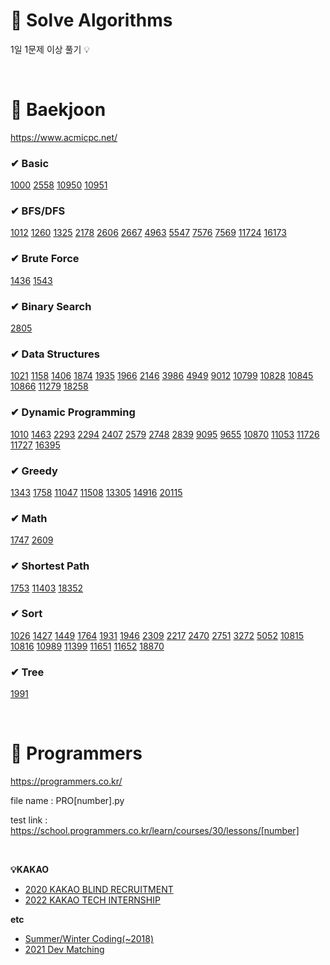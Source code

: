 # 📝 Solve Algorithms

1일 1문제 이상 풀기 💡

<br>

# 📌 Baekjoon
https://www.acmicpc.net/

### ✔ Basic
[1000](https://github.com/jujuwon/algorithm/blob/main/baekjoon/BJ1000)
[2558](https://github.com/jujuwon/algorithm/blob/main/baekjoon/BJ2558)
[10950](https://github.com/jujuwon/algorithm/blob/main/baekjoon/BJ10950)
[10951](https://github.com/jujuwon/algorithm/blob/main/baekjoon/BJ10951)

### ✔ BFS/DFS
[1012](https://github.com/jujuwon/algorithm/blob/main/baekjoon/BJ1012)
[1260](https://github.com/jujuwon/algorithm/blob/main/baekjoon/BJ1260)
[1325](https://github.com/jujuwon/algorithm/blob/main/baekjoon/BJ1325)
[2178](https://github.com/jujuwon/algorithm/blob/main/baekjoon/BJ2178)
[2606](https://github.com/jujuwon/algorithm/blob/main/baekjoon/BJ2606)
[2667](https://github.com/jujuwon/algorithm/blob/main/baekjoon/BJ2667)
[4963](https://github.com/jujuwon/algorithm/blob/main/baekjoon/BJ4963)
[5547](https://github.com/jujuwon/algorithm/blob/main/baekjoon/BJ5547)
[7576](https://github.com/jujuwon/algorithm/blob/main/baekjoon/BJ7576)
[7569](https://github.com/jujuwon/algorithm/blob/main/baekjoon/BJ7569)
[11724](https://github.com/jujuwon/algorithm/blob/main/baekjoon/BJ11724)
[16173](https://github.com/jujuwon/algorithm/blob/main/baekjoon/BJ16173)

### ✔ Brute Force
[1436](https://github.com/jujuwon/algorithm/blob/main/baekjoon/BJ1436)
[1543](https://github.com/jujuwon/algorithm/blob/main/baekjoon/BJ1543)

### ✔ Binary Search
[2805](https://github.com/jujuwon/algorithm/blob/main/baekjoon/BJ2805)

### ✔ Data Structures
[1021](https://github.com/jujuwon/algorithm/blob/main/baekjoon/BJ1021)
[1158](https://github.com/jujuwon/algorithm/blob/main/baekjoon/BJ1158)
[1406](https://github.com/jujuwon/algorithm/blob/main/baekjoon/BJ1406)
[1874](https://github.com/jujuwon/algorithm/blob/main/baekjoon/BJ1874)
[1935](https://github.com/jujuwon/algorithm/blob/main/baekjoon/BJ1935)
[1966](https://github.com/jujuwon/algorithm/blob/main/baekjoon/BJ1966)
[2146](https://github.com/jujuwon/algorithm/blob/main/baekjoon/BJ2146)
[3986](https://github.com/jujuwon/algorithm/blob/main/baekjoon/BJ3986)
[4949](https://github.com/jujuwon/algorithm/blob/main/baekjoon/BJ4949)
[9012](https://github.com/jujuwon/algorithm/blob/main/baekjoon/BJ9012)
[10799](https://github.com/jujuwon/algorithm/blob/main/baekjoon/BJ10799)
[10828](https://github.com/jujuwon/algorithm/blob/main/baekjoon/BJ10828)
[10845](https://github.com/jujuwon/algorithm/blob/main/baekjoon/BJ10845)
[10866](https://github.com/jujuwon/algorithm/blob/main/baekjoon/BJ10866)
[11279](https://github.com/jujuwon/algorithm/blob/main/baekjoon/BJ11279)
[18258](https://github.com/jujuwon/algorithm/blob/main/baekjoon/BJ18258)

### ✔ Dynamic Programming
[1010](https://github.com/jujuwon/algorithm/blob/main/baekjoon/BJ1010)
[1463](https://github.com/jujuwon/algorithm/blob/main/baekjoon/BJ1463)
[2293](https://github.com/jujuwon/algorithm/blob/main/baekjoon/BJ2293)
[2294](https://github.com/jujuwon/algorithm/blob/main/baekjoon/BJ2294)
[2407](https://github.com/jujuwon/algorithm/blob/main/baekjoon/BJ2407)
[2579](https://github.com/jujuwon/algorithm/blob/main/baekjoon/BJ2579)
[2748](https://github.com/jujuwon/algorithm/blob/main/baekjoon/BJ2748)
[2839](https://github.com/jujuwon/algorithm/blob/main/baekjoon/BJ2839)
[9095](https://github.com/jujuwon/algorithm/blob/main/baekjoon/BJ9095)
[9655](https://github.com/jujuwon/algorithm/blob/main/baekjoon/BJ9655)
[10870](https://github.com/jujuwon/algorithm/blob/main/baekjoon/BJ10870)
[11053](https://github.com/jujuwon/algorithm/blob/main/baekjoon/BJ11053)
[11726](https://github.com/jujuwon/algorithm/blob/main/baekjoon/BJ11726)
[11727](https://github.com/jujuwon/algorithm/blob/main/baekjoon/BJ11727)
[16395](https://github.com/jujuwon/algorithm/blob/main/baekjoon/BJ16395)

### ✔ Greedy
[1343](https://github.com/jujuwon/algorithm/blob/main/baekjoon/BJ1343)
[1758](https://github.com/jujuwon/algorithm/blob/main/baekjoon/BJ1758)
[11047](https://github.com/jujuwon/algorithm/blob/main/baekjoon/BJ11047)
[11508](https://github.com/jujuwon/algorithm/blob/main/baekjoon/BJ11508)
[13305](https://github.com/jujuwon/algorithm/blob/main/baekjoon/BJ13305)
[14916](https://github.com/jujuwon/algorithm/blob/main/baekjoon/BJ14916)
[20115](https://github.com/jujuwon/algorithm/blob/main/baekjoon/BJ20115)

### ✔ Math
[1747](https://github.com/jujuwon/algorithm/blob/main/baekjoon/BJ1747)
[2609](https://github.com/jujuwon/algorithm/blob/main/baekjoon/BJ2609)

### ✔ Shortest Path
[1753](https://github.com/jujuwon/algorithm/blob/main/baekjoon/BJ1753)
[11403](https://github.com/jujuwon/algorithm/blob/main/baekjoon/BJ11403)
[18352](https://github.com/jujuwon/algorithm/blob/main/baekjoon/BJ18352)

### ✔ Sort
[1026](https://github.com/jujuwon/algorithm/blob/main/baekjoon/BJ1026)
[1427](https://github.com/jujuwon/algorithm/blob/main/baekjoon/BJ1427)
[1449](https://github.com/jujuwon/algorithm/blob/main/baekjoon/BJ1449)
[1764](https://github.com/jujuwon/algorithm/blob/main/baekjoon/BJ1764)
[1931](https://github.com/jujuwon/algorithm/blob/main/baekjoon/BJ1931)
[1946](https://github.com/jujuwon/algorithm/blob/main/baekjoon/BJ1946)
[2309](https://github.com/jujuwon/algorithm/blob/main/baekjoon/BJ2309)
[2217](https://github.com/jujuwon/algorithm/blob/main/baekjoon/BJ2217)
[2470](https://github.com/jujuwon/algorithm/blob/main/baekjoon/BJ2470)
[2751](https://github.com/jujuwon/algorithm/blob/main/baekjoon/BJ2751)
[3272](https://github.com/jujuwon/algorithm/blob/main/baekjoon/BJ3272)
[5052](https://github.com/jujuwon/algorithm/blob/main/baekjoon/BJ5052)
[10815](https://github.com/jujuwon/algorithm/blob/main/baekjoon/BJ10815)
[10816](https://github.com/jujuwon/algorithm/blob/main/baekjoon/BJ10816)
[10989](https://github.com/jujuwon/algorithm/blob/main/baekjoon/BJ10989)
[11399](https://github.com/jujuwon/algorithm/blob/main/baekjoon/BJ11399)
[11651](https://github.com/jujuwon/algorithm/blob/main/baekjoon/BJ11651)
[11652](https://github.com/jujuwon/algorithm/blob/main/baekjoon/BJ11652)
[18870](https://github.com/jujuwon/algorithm/blob/main/baekjoon/BJ18870)

### ✔ Tree
[1991](https://github.com/jujuwon/algorithm/blob/main/baekjoon/BJ1991)

<br>

# 📌 Programmers
https://programmers.co.kr/


file name : PRO[number].py

test link : https://school.programmers.co.kr/learn/courses/30/lessons/[number]

<br>

**💡KAKAO**
- [2020 KAKAO BLIND RECRUITMENT](https://github.com/jujuwon/algorithm/blob/main/programmers/2020_KAKAO_BLIND_RECRUITMENT)
- [2022 KAKAO TECH INTERNSHIP](https://github.com/jujuwon/algorithm/blob/main/programmers/2022_KAKAO_TECH_INTERNSHIP)
  
**etc**
- [Summer/Winter Coding(~2018)](https://github.com/jujuwon/algorithm/blob/main/programmers/Summer-Winter_Coding(~2018))
- [2021 Dev Matching](https://github.com/jujuwon/algorithm/blob/main/programmers/2021_Dev-Matching)